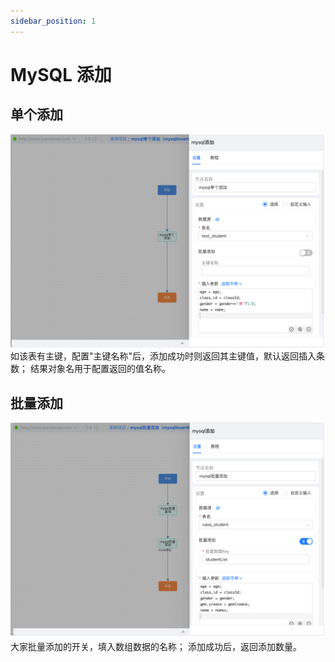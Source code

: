 ```yaml
---
sidebar_position: 1
---
```

# MySQL 添加
## 单个添加
![Mysql 添加_1.png](img/Mysql添加_1.png)
如该表有主键，配置"主键名称"后，添加成功时则返回其主键值，默认返回插入条数；
结果对象名用于配置返回的值名称。

## 批量添加
![Mysql 添加_2.png](img/Mysql添加_2.png)
大家批量添加的开关，填入数组数据的名称；
添加成功后，返回添加数量。

